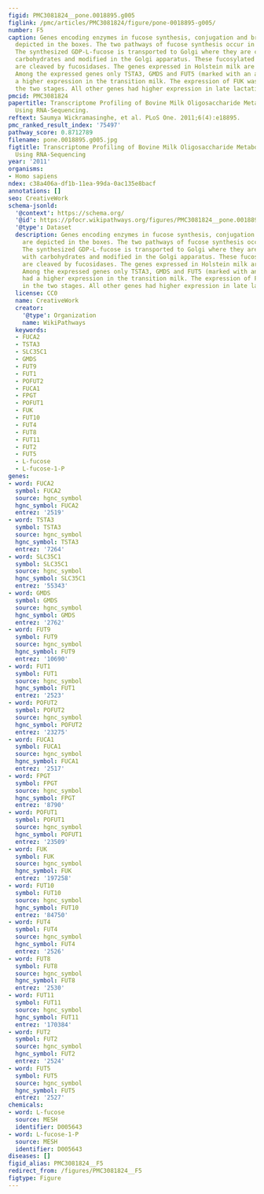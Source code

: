 ```yaml
---
figid: PMC3081824__pone.0018895.g005
figlink: /pmc/articles/PMC3081824/figure/pone-0018895-g005/
number: F5
caption: Genes encoding enzymes in fucose synthesis, conjugation and breakdown are
  depicted in the boxes. The two pathways of fucose synthesis occur in the cytosol.
  The synthesized GDP-L-fucose is transported to Golgi where they are conjugated with
  carbohydrates and modified in the Golgi apparatus. These fucosylated conjugates
  are cleaved by fucosidases. The genes expressed in Holstein milk are underlined.
  Among the expressed genes only TSTA3, GMDS and FUT5 (marked with an asterisk) had
  a higher expression in the transition milk. The expression of FUK was similar in
  the two stages. All other genes had higher expression in late lactation.
pmcid: PMC3081824
papertitle: Transcriptome Profiling of Bovine Milk Oligosaccharide Metabolism Genes
  Using RNA-Sequencing.
reftext: Saumya Wickramasinghe, et al. PLoS One. 2011;6(4):e18895.
pmc_ranked_result_index: '75497'
pathway_score: 0.8712789
filename: pone.0018895.g005.jpg
figtitle: Transcriptome Profiling of Bovine Milk Oligosaccharide Metabolism Genes
  Using RNA-Sequencing
year: '2011'
organisms:
- Homo sapiens
ndex: c38a406a-df1b-11ea-99da-0ac135e8bacf
annotations: []
seo: CreativeWork
schema-jsonld:
  '@context': https://schema.org/
  '@id': https://pfocr.wikipathways.org/figures/PMC3081824__pone.0018895.g005.html
  '@type': Dataset
  description: Genes encoding enzymes in fucose synthesis, conjugation and breakdown
    are depicted in the boxes. The two pathways of fucose synthesis occur in the cytosol.
    The synthesized GDP-L-fucose is transported to Golgi where they are conjugated
    with carbohydrates and modified in the Golgi apparatus. These fucosylated conjugates
    are cleaved by fucosidases. The genes expressed in Holstein milk are underlined.
    Among the expressed genes only TSTA3, GMDS and FUT5 (marked with an asterisk)
    had a higher expression in the transition milk. The expression of FUK was similar
    in the two stages. All other genes had higher expression in late lactation.
  license: CC0
  name: CreativeWork
  creator:
    '@type': Organization
    name: WikiPathways
  keywords:
  - FUCA2
  - TSTA3
  - SLC35C1
  - GMDS
  - FUT9
  - FUT1
  - POFUT2
  - FUCA1
  - FPGT
  - POFUT1
  - FUK
  - FUT10
  - FUT4
  - FUT8
  - FUT11
  - FUT2
  - FUT5
  - L-fucose
  - L-fucose-1-P
genes:
- word: FUCA2
  symbol: FUCA2
  source: hgnc_symbol
  hgnc_symbol: FUCA2
  entrez: '2519'
- word: TSTA3
  symbol: TSTA3
  source: hgnc_symbol
  hgnc_symbol: TSTA3
  entrez: '7264'
- word: SLC35C1
  symbol: SLC35C1
  source: hgnc_symbol
  hgnc_symbol: SLC35C1
  entrez: '55343'
- word: GMDS
  symbol: GMDS
  source: hgnc_symbol
  hgnc_symbol: GMDS
  entrez: '2762'
- word: FUT9
  symbol: FUT9
  source: hgnc_symbol
  hgnc_symbol: FUT9
  entrez: '10690'
- word: FUT1
  symbol: FUT1
  source: hgnc_symbol
  hgnc_symbol: FUT1
  entrez: '2523'
- word: POFUT2
  symbol: POFUT2
  source: hgnc_symbol
  hgnc_symbol: POFUT2
  entrez: '23275'
- word: FUCA1
  symbol: FUCA1
  source: hgnc_symbol
  hgnc_symbol: FUCA1
  entrez: '2517'
- word: FPGT
  symbol: FPGT
  source: hgnc_symbol
  hgnc_symbol: FPGT
  entrez: '8790'
- word: POFUT1
  symbol: POFUT1
  source: hgnc_symbol
  hgnc_symbol: POFUT1
  entrez: '23509'
- word: FUK
  symbol: FUK
  source: hgnc_symbol
  hgnc_symbol: FUK
  entrez: '197258'
- word: FUT10
  symbol: FUT10
  source: hgnc_symbol
  hgnc_symbol: FUT10
  entrez: '84750'
- word: FUT4
  symbol: FUT4
  source: hgnc_symbol
  hgnc_symbol: FUT4
  entrez: '2526'
- word: FUT8
  symbol: FUT8
  source: hgnc_symbol
  hgnc_symbol: FUT8
  entrez: '2530'
- word: FUT11
  symbol: FUT11
  source: hgnc_symbol
  hgnc_symbol: FUT11
  entrez: '170384'
- word: FUT2
  symbol: FUT2
  source: hgnc_symbol
  hgnc_symbol: FUT2
  entrez: '2524'
- word: FUT5
  symbol: FUT5
  source: hgnc_symbol
  hgnc_symbol: FUT5
  entrez: '2527'
chemicals:
- word: L-fucose
  source: MESH
  identifier: D005643
- word: L-fucose-1-P
  source: MESH
  identifier: D005643
diseases: []
figid_alias: PMC3081824__F5
redirect_from: /figures/PMC3081824__F5
figtype: Figure
---
```

